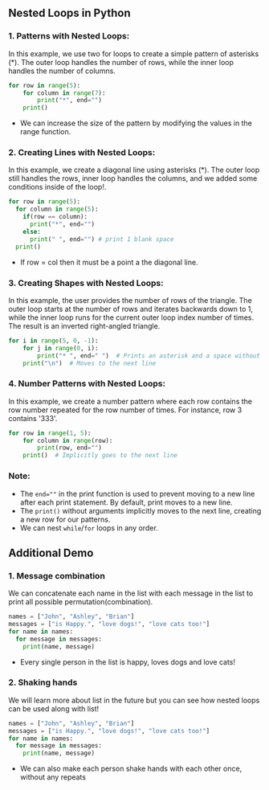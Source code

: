 ## **Nested Loops in Python**

### **1. Patterns with Nested Loops:**
In this example, we use two for loops to create a simple pattern of asterisks (*). The outer loop handles the number of rows, while the inner loop handles the number of columns.

```python
for row in range(5):
    for column in range(7): 
        print("*", end="")
    print()
```
- We can increase the size of the pattern by modifying the values in the range function.

### **2. Creating Lines with Nested Loops:**
In this example, we create a diagonal line using asterisks (*). The outer loop still handles the rows, inner loop handles the columns, and we added some conditions inside of the loop!.

```python
for row in range(5):
  for column in range(5):
    if(row == column):
      print("*", end="")
    else:
      print(" ", end="") # print 1 blank space
  print()
```
- If row = col then it must be a point a the diagonal line.

### **3. Creating Shapes with Nested Loops:**
In this example, the user provides the number of rows of the triangle. The outer loop starts at the number of rows and iterates backwards down to 1, while the inner loop runs for the current outer loop index number of times. The result is an inverted right-angled triangle.

```python
for i in range(5, 0, -1):
    for j in range(0, i):
        print("* ", end=" ")  # Prints an asterisk and a space without moving to a new line
    print("\n")  # Moves to the next line
```

### **4. Number Patterns with Nested Loops:**
In this example, we create a number pattern where each row contains the row number repeated for the row number of times. For instance, row 3 contains '333'.

```python
for row in range(1, 5):
    for column in range(row):
        print(row, end="")
    print()  # Implicitly goes to the next line
```

### **Note:**
- The `end=""` in the print function is used to prevent moving to a new line after each print statement. By default, print moves to a new line.
- The `print()` without arguments implicitly moves to the next line, creating a new row for our patterns.
- We can nest `while`/`for` loops in any order.

## **Additional Demo**

### **1. Message combination**
We can concatenate each name in the list with each message in the list to print all possible permutation(combination). 

```python
names = ["John", "Ashley", "Brian"]
messages = ["is Happy.", "love dogs!", "love cats too!"]
for name in names:
  for message in messages:
    print(name, message)
```

- Every single person in the list is happy, loves dogs and love cats!

### **2. Shaking hands**
We will learn more about list in the future but you can see how nested loops can be used along with list!

```python
names = ["John", "Ashley", "Brian"]
messages = ["is Happy.", "love dogs!", "love cats too!"]
for name in names:
  for message in messages:
    print(name, message)
```

- We can also make each person shake hands with each other once, without any repeats
